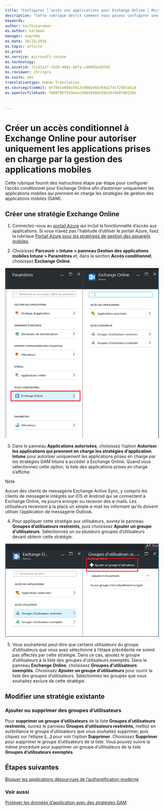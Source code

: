 ```yaml
---
title: "Configurer l’accès aux applications pour Exchange Online | Microsoft Intune"
description: "Cette rubrique décrit comment vous pouvez configurer une stratégie d’accès conditionnel pour les applications GAM."
keywords: 
author: karthikaraman
ms.author: karaman
manager: angrobe
ms.date: 10/15/2016
ms.topic: article
ms.prod: 
ms.service: microsoft-intune
ms.technology: 
ms.assetid: f2cd1a1f-fd29-4081-8dfa-c40993a107d5
ms.reviewer: chrisgre
ms.suite: ems
translationtype: Human Translation
ms.sourcegitcommit: 0f78ece8bbaf813c0082e6b764d174cf25bcb618
ms.openlocfilehash: fd00785f5e9eeecddb3840dcb9e2674e8786526e


---
```


# Créer un accès conditionnel à Exchange Online pour autoriser uniquement les applications prises en charge par la gestion des applications mobiles
Cette rubrique fournit des instructions étape par étape pour configurer l’accès conditionnel pour Exchange Online afin d’autoriser uniquement les applications mobiles qui prennent en charge les stratégies de gestion des applications mobiles (GAM).


## Créer une stratégie Exchange Online
1.  Connectez-vous au [portail Azure](portal.azure.com) qui inclut la fonctionnalité d’accès aux applications. Si vous n’avez pas l’habitude d’utiliser le portail Azure, lisez la rubrique [Portail Azure pour les stratégies de gestion des appareils mobiles](azure-portal-for-microsoft-intune-mam-policies.md).

2.  Choisissez **Parcourir > Intune > panneau Gestion des applications mobiles Intune > Paramètres** et, dans la section **Accès conditionnel**, choisissez **Exchange Online**.

  ![Capture d’écran du panneau des paramètres présentant la section de l’accès conditionnel avec l’option Exchange Online mise en surbrillance](../media/mam-ca-settings-exo.png)

3.  Dans le panneau **Applications autorisées**, choisissez l’option **Autoriser les applications qui prennent en charge les stratégies d’application Intune** pour autoriser uniquement les applications prises en charge par les stratégies GAM Intune à accéder à Exchange Online. Quand vous sélectionnez cette option, la liste des applications prises en charge s’affiche.

  >[!NOTE]
  >Aucun des clients de messagerie Exchange Active Sync, y compris les clients de messagerie intégrés sur iOS et Android qui se connectent à Exchange Online, ne pourra envoyer ou recevoir des e-mails. Les utilisateurs recevront à la place un simple e-mail les informant qu’ils doivent utiliser l’application de messagerie Outlook. 
4.   Pour appliquer cette stratégie aux utilisateurs, ouvrez le panneau **Groupes d’utilisateurs restreints**, puis choisissez **Ajouter un groupe d’utilisateurs**. Sélectionnez un ou plusieurs groupes d’utilisateurs devant obtenir cette stratégie.

  ![Capture d’écran du panneau Groupes d’utilisateurs restreints avec l’option Ajouter un groupe d’utilisateurs mise en surbrillance](../media/mam-ca-add-user-group.png)

5.  Vous souhaiterez peut-être que certains utilisateurs du groupe d’utilisateurs que vous avez sélectionné à l’étape précédente ne soient pas affectés par cette stratégie. Dans ce cas, ajoutez le groupe d’utilisateurs à la liste des groupes d’utilisateurs exemptés. Dans le panneau **Exchange Online**, choisissez **Groupes d’utilisateurs exemptés**. Choisissez **Ajouter un groupe d’utilisateurs** pour ouvrir la liste des groupes d’utilisateurs. Sélectionnez les groupes que vous souhaitez exclure de cette stratégie.  

## Modifier une stratégie existante
### Ajouter ou supprimer des groupes d’utilisateurs

Pour **supprimer un groupe d’utilisateurs** de la liste **Groupes d’utilisateurs restreints**, ouvrez le panneau **Groupes d’utilisateurs restreints**, mettez en surbrillance le groupe d’utilisateurs que vous souhaitez supprimer, puis cliquez sur l’ellipse **(...)** pour voir l’option **Supprimer**. Choisissez **Supprimer** pour supprimer le groupe d’utilisateurs de la liste. Vous pouvez suivre la même procédure pour supprimer un groupe d’utilisateurs de la liste **Groupes d’utilisateurs exemptés**.


## Étapes suivantes
[Bloquer les applications dépourvues de l’authentification moderne](block-apps-with-no-modern-authentication.md)
### Voir aussi
[Protéger les données d’application avec des stratégies GAM](protect-app-data-using-mobile-app-management-policies-with-microsoft-intune.md)



<!--HONumber=Oct16_HO2-->


